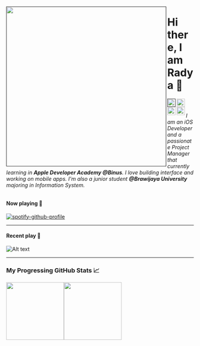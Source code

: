 <a href=""><img src="https://media.discordapp.net/attachments/726863508020658216/965274491603263628/giphy.gif" align="left" height="430" /></a>

<!---
Other Gifs
https://user-images.githubusercontent.com/57835412/140383106-67f3554b-86df-42b4-aa26-82840835db27.gif - Superman
https://i.giphy.com/media/Yc65Sk2Hwkzgk/giphy.webp -anime guy
https://i.giphy.com/media/1jgLDGD1Bn27e/giphy.webp - anime girl
https://media1.giphy.com/media/S9d1VcBNJVA4nUOLK4/giphy.webp?cid=ecf05e47h5ti88ngwxo9x1aa0uprw898kjst7yilab9td0b8&rid=giphy.webp&ct=s
-->

# Hi there, I am Radya 🦭

<a href="">
  <img align="left" alt="Radya's Discord" width="22px" src="https://raw.githubusercontent.com/peterthehan/peterthehan/master/assets/discord.svg" />
</a>
<a href="https://twitter.com/travisskrtt">
  <img align="left" alt="Radya's Twitter" width="22px" src="https://raw.githubusercontent.com/peterthehan/peterthehan/master/assets/twitter.svg" />
</a>
<a href="https://www.linkedin.com/in/radyafp/">
  <img align="left" alt="Radya's Linkedin" width="22px" src="https://raw.githubusercontent.com/peterthehan/peterthehan/master/assets/linkedin.svg" />
</a>
<a href="https://www.instagram.com/raadyaa/">
  <img align="left" alt="Radya's Instagram" width="22px" src="https://user-images.githubusercontent.com/57835412/153722208-5cc3550e-209d-439f-ab75-b16f6d8b94bb.png" />
</a>

<br/>

<!---######  I am a full-stack engineer with 3 years of professional experience in developing & designing. I love building scalable, cross-platform, decentralized apps, IoT systems & working on multimedia. I co-founded & help run Pattarai - a tech community. I’m currently pursuing my B. Tech in Information Technology at Loyola - ICAM College of Engineering and Technology.-->

###### I am an iOS Developer and a passionate Project Manager that currently learning in **Apple Developer Academy @Binus**. I love building interface and working on mobile apps. I'm also a junior student **@Brawijaya University** majoring in Information System.

#### Now playing 🎸
[![spotify-github-profile](https://spotify-github-profile.vercel.app/api/view?uid=21kub72dxx53fgpzvsub3ji2q&cover_image=true&theme=novatorem&bar_color=53b14f&bar_color_cover=false)](https://github.com/kittinan/spotify-github-profile)

----------

#### Recent play 🎷
![Alt text](https://spotify-recently-played-readme.vercel.app/api?user=21kub72dxx53fgpzvsub3ji2q&count=3&width=500)



----------

### My Progressing GitHub Stats 📈

<p style="display:flex;" align="left">
    <img src="http://github-readme-streak-stats.herokuapp.com?user=raadyaa&theme=blux&&background=0d1117&border=444" height="155">
    <img src="https://github-readme-stats.vercel.app/api?username=raadyaa&show_icons=true&title_color=018596&icon_color=00E1F7FF&bg_color=0d1117&text_color=FFF&border_color=444&count_private=true" height="155">
</p>

